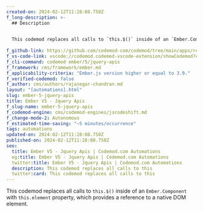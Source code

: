 ```yaml
---
created-on: 2024-02-12T11:28:08.750Z
f_long-description: >-
  ## Description
  

  This codemod replaces all calls to `this.$()` inside of an `Ember.Component` with `this.element` property, which provides a reference to a native DOM element.
  
f_github-link: https://github.com/codemod-com/codemod/tree/main/apps/registry/codemods/ember/5/jquery-apis
f_vs-code-link: vscode://codemod.codemod-vscode-extension/showCodemod?chd=8k0aZzbsPMXNSccKj39sAzWUEoI
f_cli-command: codemod ember/5/jquery-apis
f_framework: cms/framework/ember.md
f_applicability-criteria: "Ember.js version higher or equal to 3.9."
f_verified-codemod: false
f_author: cms/authors/rajasegar-chandran.md
layout: "[automations].html"
slug: ember-5-jquery-apis
title: Ember V5 - Jquery Apis
f_slug-name: ember-5-jquery-apis
f_codemod-engine: cms/codemod-engines/jscodeshift.md
f_change-mode-2: Autonomous
f_estimated-time-saving: "~5 minutes/occurrence"
tags: automations
updated-on: 2024-02-12T11:28:08.750Z
published-on: 2024-02-12T11:28:08.750Z
seo:
  title: Ember V5 - Jquery Apis | Codemod.com Automations
  og:title: Ember V5 - Jquery Apis | Codemod.com Automations
  twitter:title: Ember V5 - Jquery Apis | Codemod.com Automations
  description: This codemod replaces all calls to this
  twitter:card: This codemod replaces all calls to this
---
```

This codemod replaces all calls to `this.$()` inside of an `Ember.Component` with `this.element` property, which provides a reference to a native DOM element.